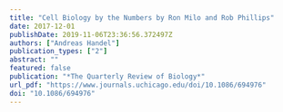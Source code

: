 ```yaml
---
title: "Cell Biology by the Numbers by Ron Milo and Rob Phillips"
date: 2017-12-01
publishDate: 2019-11-06T23:36:56.372497Z
authors: ["Andreas Handel"]
publication_types: ["2"]
abstract: ""
featured: false
publication: "*The Quarterly Review of Biology*"
url_pdf: "https://www.journals.uchicago.edu/doi/10.1086/694976"
doi: "10.1086/694976"
---
```


